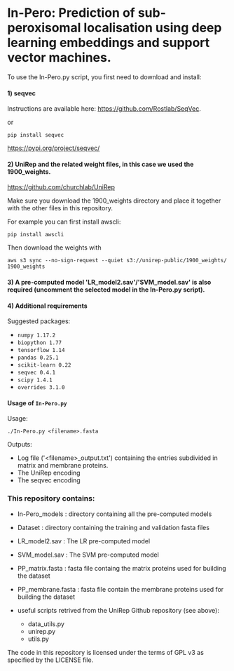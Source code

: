 # In-Pero: Prediction of sub-peroxisomal localisation using deep learning embeddings and support vector machines.

To use the In-Pero.py script, you first need to download and install:

#### 1) seqvec 
Instructions are available here: https://github.com/Rostlab/SeqVec.

or 

`pip install seqvec`

https://pypi.org/project/seqvec/

#### 2) UniRep and the related weight files, in this case we used the 1900_weights.

https://github.com/churchlab/UniRep

Make sure you download the 1900_weights directory and place it together with the other files in this repository.

For example you can first install awscli: 

`pip install awscli`

Then download the weights with

`aws s3 sync --no-sign-request --quiet s3://unirep-public/1900_weights/ 1900_weights`


#### 3) A pre-computed model 'LR_model2.sav'/'SVM_model.sav' is also required (uncomment the selected model in the In-Pero.py script). 

#### 4) Additional requirements

Suggested packages:

- `numpy 1.17.2`
- `biopython 1.77`
- `tensorflow 1.14`
- `pandas 0.25.1`
- `scikit-learn 0.22`
- `seqvec 0.4.1`
- `scipy 1.4.1`
- `overrides 3.1.0`





#### Usage of `In-Pero.py`


Usage:

`./In-Pero.py <filename>.fasta`


Outputs:

- Log file ('\<filename\>_output.txt') containing the entries subdivided in matrix and membrane proteins.
- The UniRep encoding
- The seqvec encoding

### This repository contains:


- In-Pero_models : directory containing all the pre-computed models
- Dataset : directory containing the training and validation fasta files
- LR_model2.sav : The LR pre-computed model 
- SVM_model.sav : The SVM pre-computed model
- PP_matrix.fasta : fasta file containg the matrix proteins used for building the dataset 
- PP_membrane.fasta : fasta file contain the membrane proteins used for building the dataset

- useful scripts retrived from the UniRep Github repository (see above):
  - data_utils.py
  - unirep.py
  - utils.py
  
The code in this repository is licensed under the terms of GPL v3 as specified by the LICENSE file.
